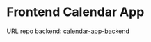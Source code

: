 # Frontend Calendar App

URL repo backend: [calendar-app-backend](https://github.com/martinfyic/calendar-app-backend.git)
